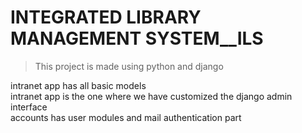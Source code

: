# INTEGRATED LIBRARY MANAGEMENT SYSTEM__ILS

> This project is made using python and django

intranet app has all basic models<br>
intranet app is the one where we have customized the django admin interface<br>
accounts has user modules and mail authentication part<br>
